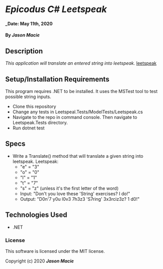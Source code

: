# _Epicodus C# Leetspeak_

#### _Date: May 11th, 2020
#### By _**Jason Macie**_

## Description

_This application will translate an entered string into leetspeak._
[leetspeak](https://en.wikipedia.org/wiki/Leet)

## Setup/Installation Requirements

This program requires .NET to be installed. It uses the MSTest tool to test possible string inputs.
* Clone this repository
* Change any tests in Leetspeal.Tests/ModelTests/Leetspeak.cs
* Navigate to the repo in command console. Then navigate to Leetspeak.Tests directory.
* Run dotnet test

## Specs

* Write a Translate() method that will translate a given string into leetspeak.
Leetspeak:
  * "e" = "3"
  * "o" = "0"
  * "I" = "1"
  * "t" = "7"
  * "s" = "z" (unless it's the first letter of the word)
  * Input: "Don't you love these 'String' exercises? I do!"
  * Output: "D0n'7 y0u l0v3 7h3z3 'S7ring' 3x3rciz3z? 1 d0!"
<!-- ## Known Bugs

No known bugs as of 5/11/2020 -->

## Technologies Used

* .NET

### License

This software is licensed under the MIT license.

Copyright (c) 2020 **_Jason Macie_**
